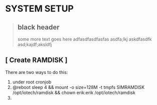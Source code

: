 
# SYSTEM SETUP

> ## black header
> some more text goes here
> adfasdfasdfasfas
> asdfa;lkj askdfasdfk
> asd;kajdf;aksldfj
> 

## [ Create RAMDISK ]
There are two ways to do this:
1. under root cronjob
2. @reboot sleep 4 && mount -o size=128M -t tmpfs SIMRAMDISK /opt/iotech/ramdisk && chown erik:erik /opt/iotech/ramdisk
3. 
